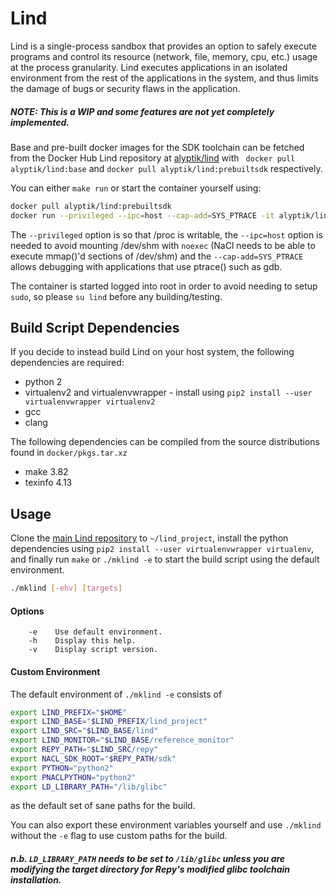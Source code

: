 # Lind

Lind is a single-process sandbox that provides an option to safely execute
programs and control its resource (network, file, memory, cpu, etc.) usage
at the process granularity. Lind executes applications in an isolated
environment from the rest of the applications in the system, and thus
limits the damage of bugs or security flaws in the application.

##### *NOTE: This is a WIP and some features are not yet completely implemented.*

Base and pre-built docker images for the SDK toolchain can be fetched from
the Docker Hub Lind repository at [alyptik/lind](https://hub.docker.com/r/alyptik/lind)
with ` docker pull alyptik/lind:base` and `docker pull alyptik/lind:prebuiltsdk`
respectively.

You can either `make run` or start the container yourself using:

```bash
docker pull alyptik/lind:prebuiltsdk
docker run --privileged --ipc=host --cap-add=SYS_PTRACE -it alyptik/lind /bin/bash
```

The `--privileged` option is so that /proc is writable, the `--ipc=host` option
is needed to avoid mounting /dev/shm with `noexec` (NaCl needs to be able to
execute mmap()'d sections of /dev/shm) and the `--cap-add=SYS_PTRACE` allows
debugging with applications that use ptrace() such as gdb.

The container is started logged into root in order to avoid needing to
setup `sudo`, so please `su lind` before any building/testing.

## Build Script Dependencies

If you decide to instead build Lind on your host system, the following
dependencies are required:

* python 2
* virtualenv2 and virtualenvwrapper
        - install using `pip2 install --user virtualenvwrapper virtualenv2`
* gcc
* clang

The following dependencies can be compiled from the source distributions
found in `docker/pkgs.tar.xz`

* make 3.82
* texinfo 4.13

## Usage

Clone the [main Lind repository](https://github.com/Lind-Project/lind_project)
to `~/lind_project`, install the python dependencies using
`pip2 install --user virtualenvwrapper virtualenv`, and finally
run `make` or `./mklind -e` to start the build script using the default
environment.

```bash
./mklind [-ehv] [targets]
```

#### Options

        -e    Use default environment.
        -h    Display this help.
        -v    Display script version.

#### Custom Environment

The default environment of `./mklind -e` consists of

```bash
export LIND_PREFIX="$HOME"
export LIND_BASE="$LIND_PREFIX/lind_project"
export LIND_SRC="$LIND_BASE/lind"
export LIND_MONITOR="$LIND_BASE/reference_monitor"
export REPY_PATH="$LIND_SRC/repy"
export NACL_SDK_ROOT="$REPY_PATH/sdk"
export PYTHON="python2"
export PNACLPYTHON="python2"
export LD_LIBRARY_PATH="/lib/glibc"
```

as the default set of sane paths for the build.

You can also export these environment variables yourself and use `./mklind`
without the `-e` flag to use custom paths for the build.

##### n.b. `LD_LIBRARY_PATH` needs to be set to `/lib/glibc` unless you are modifying the target directory for Repy's modified glibc toolchain installation.
